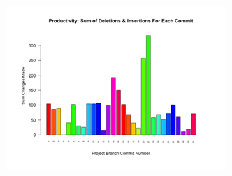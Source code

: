![test_image](https://github.com/pierremigeon/commit_tracker/blob/master/Algorithms_practice_project/Algorithms_practice::BFS_point_pre.data_sum_barplot.png)
